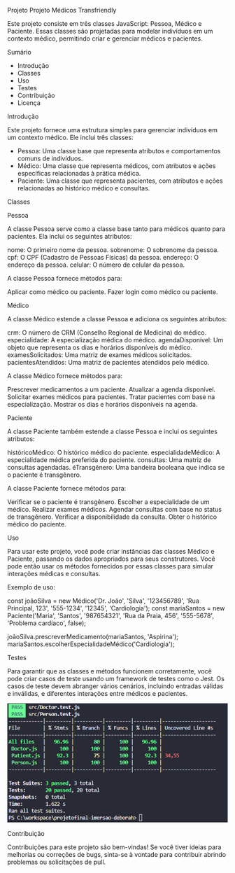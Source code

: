 Projeto Projeto Médicos Transfriendly


Este projeto consiste em três classes JavaScript: Pessoa, Médico e Paciente. Essas classes são projetadas para modelar indivíduos em um contexto médico, permitindo criar e gerenciar médicos e pacientes.

Sumário

- Introdução
- Classes
- Uso
- Testes
- Contribuição
- Licença


Introdução

Este projeto fornece uma estrutura simples para gerenciar indivíduos em um contexto médico. Ele inclui três classes:

- Pessoa: Uma classe base que representa atributos e comportamentos comuns de indivíduos.
- Médico: Uma classe que representa médicos, com atributos e ações específicas relacionadas à prática médica.
- Paciente: Uma classe que representa pacientes, com atributos e ações relacionadas ao histórico médico e consultas.

Classes

Pessoa

A classe Pessoa serve como a classe base tanto para médicos quanto para pacientes. Ela inclui os seguintes atributos:

nome: O primeiro nome da pessoa.
sobrenome: O sobrenome da pessoa.
cpf: O CPF (Cadastro de Pessoas Físicas) da pessoa.
endereço: O endereço da pessoa.
celular: O número de celular da pessoa.

A classe Pessoa fornece métodos para:

Aplicar como médico ou paciente.
Fazer login como médico ou paciente.

Médico

A classe Médico estende a classe Pessoa e adiciona os seguintes atributos:

crm: O número de CRM (Conselho Regional de Medicina) do médico.
especialidade: A especialização médica do médico.
agendaDisponível: Um objeto que representa os dias e horários disponíveis do médico.
examesSolicitados: Uma matriz de exames médicos solicitados.
pacientesAtendidos: Uma matriz de pacientes atendidos pelo médico.

A classe Médico fornece métodos para:

Prescrever medicamentos a um paciente.
Atualizar a agenda disponível.
Solicitar exames médicos para pacientes.
Tratar pacientes com base na especialização.
Mostrar os dias e horários disponíveis na agenda.

Paciente

A classe Paciente também estende a classe Pessoa e inclui os seguintes atributos:

históricoMédico: O histórico médico do paciente.
especialidadeMédico: A especialidade médica preferida do paciente.
consultas: Uma matriz de consultas agendadas.
éTransgênero: Uma bandeira booleana que indica se o paciente é transgênero.

A classe Paciente fornece métodos para:

Verificar se o paciente é transgênero.
Escolher a especialidade de um médico.
Realizar exames médicos.
Agendar consultas com base no status de transgênero.
Verificar a disponibilidade da consulta.
Obter o histórico médico do paciente.

Uso

Para usar este projeto, você pode criar instâncias das classes Médico e Paciente, passando os dados apropriados para seus construtores. Você pode então usar os métodos fornecidos por essas classes para simular interações médicas e consultas.

Exemplo de uso:

const joãoSilva = new Médico('Dr. João', 'Silva', '123456789', 'Rua Principal, 123', '555-1234', '12345', 'Cardiologia');
const mariaSantos = new Paciente('Maria', 'Santos', '987654321', 'Rua da Praia, 456', '555-5678', 'Problema cardíaco', false);

joãoSilva.prescreverMedicamento(mariaSantos, 'Aspirina');
mariaSantos.escolherEspecialidadeMédico('Cardiologia');

Testes

Para garantir que as classes e métodos funcionem corretamente, você pode criar casos de teste usando um framework de testes como o Jest. Os casos de teste devem abranger vários cenários, incluindo entradas válidas e inválidas, e diferentes interações entre médicos e pacientes.

![Alt text](image.png)

Contribuição

Contribuições para este projeto são bem-vindas! Se você tiver ideias para melhorias ou correções de bugs, sinta-se à vontade para contribuir abrindo problemas ou solicitações de pull.
